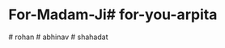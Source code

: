# For-Madam-Ji#   f o r - y o u - a r p i t a  
 #   r o h a n  
 #   a b h i n a v  
 #   s h a h a d a t  
 
